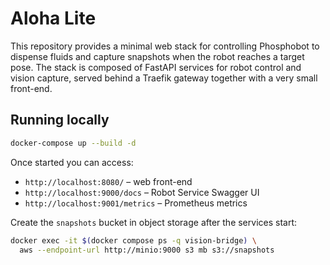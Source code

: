 # Aloha Lite

This repository provides a minimal web stack for controlling Phosphobot to dispense fluids and capture snapshots when the robot reaches a target pose. The stack is composed of FastAPI services for robot control and vision capture, served behind a Traefik gateway together with a very small front-end.

## Running locally

```bash
docker-compose up --build -d
```

Once started you can access:

- `http://localhost:8080/` – web front-end
- `http://localhost:9000/docs` – Robot Service Swagger UI
- `http://localhost:9001/metrics` – Prometheus metrics

Create the `snapshots` bucket in object storage after the services start:

```bash
docker exec -it $(docker compose ps -q vision-bridge) \
  aws --endpoint-url http://minio:9000 s3 mb s3://snapshots
```
